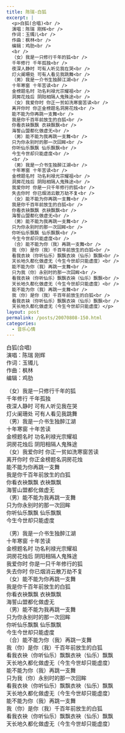 ```yaml
---
title: 陈瑞-白狐
excerpt: |
  <p>白狐(合唱)<br />
  演唱：陈瑞 刚辉<br />
  作词：玉镯儿<br />
  作曲：枫林<br />
  编辑：鸡肋<br />
  <br />
  （女）我是一只修行千年的狐<br />
  千年修行 千年孤独<br />
  夜深人静时 可有人听见我在哭<br />
  灯火阑珊处 可有人看见我跳舞<br />
  （男）我是一介书生独醉江湖<br />
  十年寒窗 十年苦读<br />
  金榜题名时 功名利禄光宗耀祖<br />
  洞房花烛后 阴阳相隔人鬼殊途<br />
  （女）我爱你时 你正一贫如洗寒窗苦读<br />
  离开你时 你正金榜题名洞房花烛<br />
  能不能为你再跳一支舞<br />
  我是你千百年前放生的白狐<br />
  你看衣袂飘飘 衣袂飘飘<br />
  海誓山盟都化做虚无<br />
  （男）能不能为我再跳一支舞<br />
  只为你永别时的那一次回眸<br />
  你听仙乐飘飘 仙乐飘飘<br />
  今生今世却只能虚度<br />
  <br />
  （男）我是一介书生独醉江湖<br />
  十年寒窗 十年苦读<br />
  金榜题名时 功名利禄光宗耀祖<br />
  洞房花烛后 阴阳相隔人鬼殊途<br />
  我爱你时 你是一只千年修行的狐<br />
  失去你时 你已烟消云散万劫不复<br />
  （女）能不能为你再跳一支舞<br />
  我是你千百年前放生的白狐<br />
  你看衣袂飘飘 衣袂飘飘<br />
  海誓山盟都化做虚无<br />
  （男）能不能为我再跳一支舞<br />
  只为你永别时的那一次回眸<br />
  你听仙乐飘飘 仙乐飘飘<br />
  今生今世却只能虚度<br />
  （合）能不能为你（我）再跳一支舞<br />
  我（你）是你（我）千百年前放生的白狐<br />
  看我衣袂（你听仙乐）飘飘衣袂（仙乐）飘飘<br />
  天长地久都化做虚无（今生今世却只能虚度）<br />
  能不能为你（我）再跳一支舞<br />
  只为我（你）永别时的那一次回眸<br />
  看我衣袂（你听仙乐）飘飘衣袂（仙乐）飘飘<br />
  天长地久都化做虚无（今生今世却只能虚度）<br />
  能不能为你（我）再跳一支舞<br />
  我（你）是你（我）千百年前放生的白狐<br />
  看我衣袂（你听仙乐）飘飘衣袂（仙乐）飘飘<br />
  天长地久都化做虚无（今生今世却只能虚度）</p>
layout: post
permalink: /posts/20070808-150.html
categories:
  - 音乐心情
---
```

白狐(合唱)  
演唱：陈瑞 刚辉  
作词：玉镯儿  
作曲：枫林  
编辑：鸡肋

（女）我是一只修行千年的狐  
千年修行 千年孤独  
夜深人静时 可有人听见我在哭  
灯火阑珊处 可有人看见我跳舞  
（男）我是一介书生独醉江湖  
十年寒窗 十年苦读  
金榜题名时 功名利禄光宗耀祖  
洞房花烛后 阴阳相隔人鬼殊途  
（女）我爱你时 你正一贫如洗寒窗苦读  
离开你时 你正金榜题名洞房花烛  
能不能为你再跳一支舞  
我是你千百年前放生的白狐  
你看衣袂飘飘 衣袂飘飘  
海誓山盟都化做虚无  
（男）能不能为我再跳一支舞  
只为你永别时的那一次回眸  
你听仙乐飘飘 仙乐飘飘  
今生今世却只能虚度

（男）我是一介书生独醉江湖  
十年寒窗 十年苦读  
金榜题名时 功名利禄光宗耀祖  
洞房花烛后 阴阳相隔人鬼殊途  
我爱你时 你是一只千年修行的狐  
失去你时 你已烟消云散万劫不复  
（女）能不能为你再跳一支舞  
我是你千百年前放生的白狐  
你看衣袂飘飘 衣袂飘飘  
海誓山盟都化做虚无  
（男）能不能为我再跳一支舞  
只为你永别时的那一次回眸  
你听仙乐飘飘 仙乐飘飘  
今生今世却只能虚度  
（合）能不能为你（我）再跳一支舞  
我（你）是你（我）千百年前放生的白狐  
看我衣袂（你听仙乐）飘飘衣袂（仙乐）飘飘  
天长地久都化做虚无（今生今世却只能虚度）  
能不能为你（我）再跳一支舞  
只为我（你）永别时的那一次回眸  
看我衣袂（你听仙乐）飘飘衣袂（仙乐）飘飘  
天长地久都化做虚无（今生今世却只能虚度）  
能不能为你（我）再跳一支舞  
我（你）是你（我）千百年前放生的白狐  
看我衣袂（你听仙乐）飘飘衣袂（仙乐）飘飘  
天长地久都化做虚无（今生今世却只能虚度）